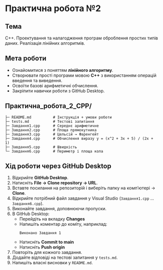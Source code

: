 # Практична робота №2

## Тема
C++. Проектування та налагодження програм оброблення простих типів даних. Реалізація лінійних алгоритмів.

## Мета роботи
- Ознайомитися з поняттям **лінійного алгоритму**.  
- Створювати прості програми мовою **C++** з використанням операцій введення та виведення.  
- Освоїти базові арифметичні обчислення.  
- Закріпити навички роботи з GitHub Desktop.
## Практична_робота_2_CPP/
```│
├─ README.md          # Інструкція + умови роботи
├─ tests.md           # Тестові запитання
├─ Завдання1.cpp      # Середнє арифметичне
├─ Завдання2.cpp      # Площа прямокутника
├─ Завдання3.cpp      # Цельсій → Фаренгейт
├─ Завдання4.cpp      # Обчислення виразу y = (x^2 + 3x + 5) / (2x + 1)
├─ Завдання5.cpp      # Швидкість
└─ Завдання6.cpp      # Периметр і площа кола
```


## Хід роботи через GitHub Desktop
1. Відкрийте **GitHub Desktop**.  
2. Натисніть **File → Clone repository → URL**.  
3. Вставте посилання на репозиторій і виберіть папку на комп’ютері → **Clone**.  
4. Відкрийте потрібний файл завдання у Visual Studio (`Завдання1.cpp` … `Завдання6.cpp`).  
5. Виконайте завдання, доповнюючи пропуски.  
6. В GitHub Desktop:  
   - Перейдіть на вкладку **Changes**  
   - Напишіть коментар до коміту, наприклад:  
     ```
     Виконано Завдання 1
     ```  
   - Натисніть **Commit to main**  
   - Натисніть **Push origin**  
7. Повторіть для кожного завдання.  
8. Додайте відповіді на тестові запитання у `tests.md`.  
9. Напишіть власні висновки у `README.md`.
